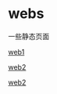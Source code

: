 # webs
一些静态页面

[web1](https://gin-lsl.github.io/my-webs/web1/index.html)

[web2](https://gin-lsl.github.io/my-webs/web2/index.html)

[web2](https://gin-lsl.github.io/my-webs/web3/index.html)